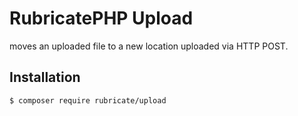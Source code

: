 # RubricatePHP Upload
moves an uploaded file to a new location uploaded via HTTP POST.

## Installation
```
$ composer require rubricate/upload
```
